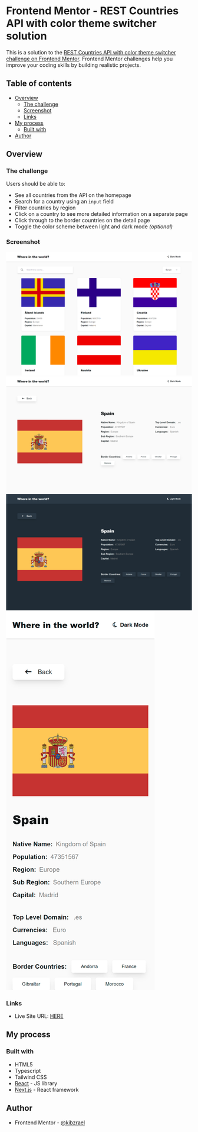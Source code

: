 # Frontend Mentor - REST Countries API with color theme switcher solution

This is a solution to the [REST Countries API with color theme switcher challenge on Frontend Mentor](https://www.frontendmentor.io/challenges/rest-countries-api-with-color-theme-switcher-5cacc469fec04111f7b848ca). Frontend Mentor challenges help you improve your coding skills by building realistic projects.

## Table of contents

- [Overview](#overview)
  - [The challenge](#the-challenge)
  - [Screenshot](#screenshot)
  - [Links](#links)
- [My process](#my-process)
  - [Built with](#built-with)
- [Author](#author)

## Overview

### The challenge

Users should be able to:

- See all countries from the API on the homepage
- Search for a country using an `input` field
- Filter countries by region
- Click on a country to see more detailed information on a separate page
- Click through to the border countries on the detail page
- Toggle the color scheme between light and dark mode _(optional)_

### Screenshot

![](./images/home-light.png)![](./images/details-light.png)
![](./images/details-dark.png)![](./images/details-mobile.png)

### Links

- Live Site URL: [HERE](https://rest-countries-tan.vercel.app/)

## My process

### Built with

- HTML5
- Typescript
- Tailwind CSS
- [React](https://reactjs.org/) - JS library
- [Next.js](https://nextjs.org/) - React framework

## Author

- Frontend Mentor - [@kibzrael](https://www.frontendmentor.io/profile/kibzrael)
